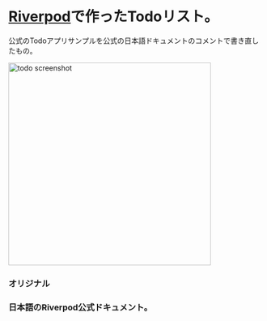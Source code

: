 # [Riverpod]で作ったTodoリスト。

  公式のTodoアプリサンプルを公式の日本語ドキュメントのコメントで書き直したもの。
  
<img alt="todo screenshot" src="https://github.com/rrousselGit/river_pod/blob/master/examples/todos/todo_screenshot.jpg" width="400px">
  
  
### オリジナル

  [riverpod]: https://github.com/rrousselGit/river_pod 


### 日本語のRiverpod公式ドキュメント。

  [Provider]: https://riverpod.dev/ja/docs/providers/provider

  [StateNotifierProvider]: https://riverpod.dev/ja/docs/providers/state_notifier_provider